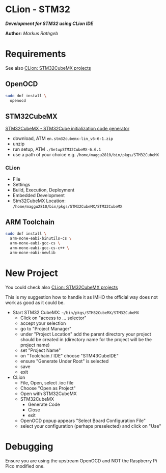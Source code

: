 CLion - STM32
==============

***Development for STM32 using CLion IDE***

**Author:** *Markus Rathgeb*

# Requirements

See also [CLion: STM32CubeMX projects](https://www.jetbrains.com/help/clion/embedded-development.html)

## OpenOCD

```sh
sudo dnf install \
  openocd
```

## STM32CubeMX

[STM32CubeMX - STM32Cube initialization code generator](https://www.st.com/en/development-tools/stm32cubemx.html)

* download,  ATM `en.stm32cubemx-lin_v6-6-1.zip`
* unzip
* run setup, ATM `./SetupSTM32CubeMX-6.6.1`
* use a path of your choice e.g. `/home/maggu2810/bin/pkgs/STM32CubeMX`

### CLion

* File
* Settings
* Build, Execution, Deployment
* Embedded Development
* Stm32CubeMX Location: `/home/maggu2810/bin/pkgs/STM32CubeMX/STM32CubeMX`

## ARM Toolchain

```sh
sudo dnf install \
  arm-none-eabi-binutils-cs \
  arm-none-eabi-gcc-cs \
  arm-none-eabi-gcc-cs-c++ \
  arm-none-eabi-newlib
```

# New Project

You could check also [CLion: STM32CubeMX projects](https://www.jetbrains.com/help/clion/embedded-development.html)

This is my suggestion how to handle it as IMHO the official way does not work as good as it could be.

* Start STM32 CubeMX: `~/bin/pkgs/STM32CubeMX/STM32CubeMX`
  * Click on "access to ... selector"
  * accept your selection
  * go to "Project Manager"
  * under "Project Location" add the parent directory your project should be created in (directory name for the project will be the project name)
  * set "Project Name"
  * on "Toolchain / IDE" choose "STM43CubeIDE"
  * ensure "Generate Under Root" is selected
  * save
  * exit
* CLion
  * File, Open, select .ioc file
  * Choose "Open as Project"
  * Open with STM32CubeMX
  * STM32CubeMX
    * Generate Code
    * Close
    * exit
  * OpenOCD popup appears "Select Board Configuration File"
  * select your configuration (perhaps preselected) and click on "Use"

# Debugging

Ensure you are using the upstream OpenOCD and NOT the Raspberry Pi Pico modified one.
